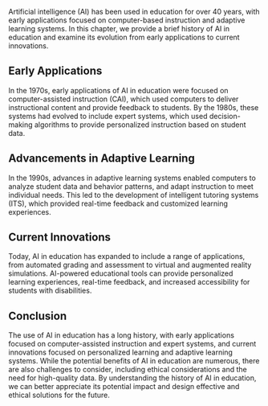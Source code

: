 
Artificial intelligence (AI) has been used in education for over 40 years, with early applications focused on computer-based instruction and adaptive learning systems. In this chapter, we provide a brief history of AI in education and examine its evolution from early applications to current innovations.

Early Applications
------------------

In the 1970s, early applications of AI in education were focused on computer-assisted instruction (CAI), which used computers to deliver instructional content and provide feedback to students. By the 1980s, these systems had evolved to include expert systems, which used decision-making algorithms to provide personalized instruction based on student data.

Advancements in Adaptive Learning
---------------------------------

In the 1990s, advances in adaptive learning systems enabled computers to analyze student data and behavior patterns, and adapt instruction to meet individual needs. This led to the development of intelligent tutoring systems (ITS), which provided real-time feedback and customized learning experiences.

Current Innovations
-------------------

Today, AI in education has expanded to include a range of applications, from automated grading and assessment to virtual and augmented reality simulations. AI-powered educational tools can provide personalized learning experiences, real-time feedback, and increased accessibility for students with disabilities.

Conclusion
----------

The use of AI in education has a long history, with early applications focused on computer-assisted instruction and expert systems, and current innovations focused on personalized learning and adaptive learning systems. While the potential benefits of AI in education are numerous, there are also challenges to consider, including ethical considerations and the need for high-quality data. By understanding the history of AI in education, we can better appreciate its potential impact and design effective and ethical solutions for the future.
